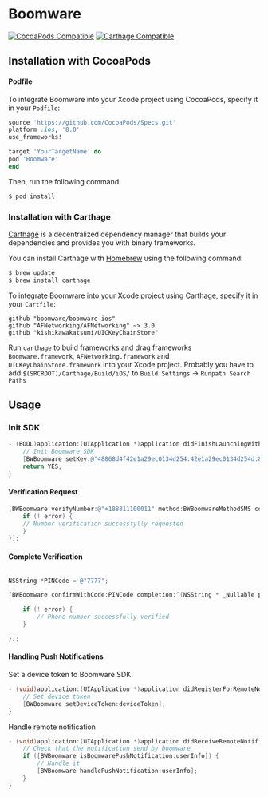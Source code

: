 # Boomware

[![CocoaPods Compatible](https://img.shields.io/cocoapods/v/Boomware.svg)](https://img.shields.io/cocoapods/v/Boomware.svg)
[![Carthage Compatible](https://img.shields.io/badge/Carthage-compatible-4BC51D.svg?style=flat)](https://github.com/Carthage/Carthage)

## Installation with CocoaPods

#### Podfile

To integrate Boomware into your Xcode project using CocoaPods, specify it in your `Podfile`:

```ruby
source 'https://github.com/CocoaPods/Specs.git'
platform :ios, '8.0'
use_frameworks!

target 'YourTargetName' do
pod 'Boomware'
end
```

Then, run the following command:

```bash
$ pod install
```

### Installation with Carthage

[Carthage](https://github.com/Carthage/Carthage) is a decentralized dependency manager that builds your dependencies and provides you with binary frameworks.

You can install Carthage with [Homebrew](http://brew.sh/) using the following command:

```bash
$ brew update
$ brew install carthage
```

To integrate Boomware into your Xcode project using Carthage, specify it in your `Cartfile`:

```ogdl
github "boomware/boomware-ios"
github "AFNetworking/AFNetworking" ~> 3.0
github "kishikawakatsumi/UICKeyChainStore"
```

Run `carthage` to build frameworks and drag frameworks `Boomware.framework`, `AFNetworking.framework` and `UICKeyChainStore.framework` into your Xcode project.
Probably you have to add `$(SRCROOT)/Carthage/Build/iOS/` to `Build Settings` -> `Runpath Search Paths`

## Usage

### Init SDK
```objective-c
- (BOOL)application:(UIApplication *)application didFinishLaunchingWithOptions:(NSDictionary *)launchOptions {
    // Init Boomware SDK
    [BWBoomware setKey:@"48868d4f42e1a29ec0134d254:42e1a29ec0134d254d:8f9ad63d594685df7d"];
    return YES;
}
```

####  Verification Request

```objective-c
[BWBoomware verifyNumber:@"+188811100011" method:BWBoomwareMethodSMS completion:^(NSError * _Nullable error) {
    if (! error) {
    // Number verification successfylly requested
    }
}];

```


#### Complete Verification

```objective-c

NSString *PINCode = @"7777";

[BWBoomware confirmWithCode:PINCode completion:^(NSString * _Nullable phoneNumber, NSString * _Nullable requestId, NSError * _Nullable error) {

    if (! error) {
        // Phone number successfully verified
    }

}];
```

#### Handling Push Notifications

Set a device token to Boomware SDK

```objective-c
- (void)application:(UIApplication *)application didRegisterForRemoteNotificationsWithDeviceToken:(NSData *)deviceToken {
    // Set device token
    [BWBoomware setDeviceToken:deviceToken];
}
```

Handle remote notification

```objective-c
- (void)application:(UIApplication *)application didReceiveRemoteNotification:(NSDictionary *)userInfo fetchCompletionHandler:(void (^)(UIBackgroundFetchResult))completionHandler {
    // Check that the notification send by boomware
    if ([BWBoomware isBoomwarePushNotification:userInfo]) {
        // Handle it
        [BWBoomware handlePushNotification:userInfo];
    }
}
```

